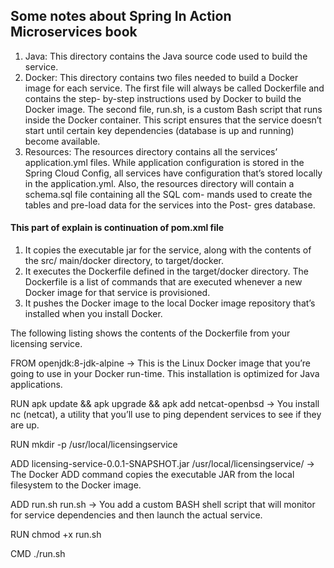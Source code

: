 <h2>Some notes about Spring In Action Microservices book</h2>


<ol>
  <li>
      Java: This directory contains the Java source code used to build the service.
  </li>
  <li>
      Docker: This directory contains two files needed to build a Docker image for
      each service. The first file will always be called Dockerfile and contains the step-
      by-step instructions used by Docker to build the Docker image. The second file,
      run.sh, is a custom Bash script that runs inside the Docker container. This script
      ensures that the service doesn’t start until certain key dependencies (database is
      up and running) become available.
  </li>
  <li>
      Resources: The resources directory contains all the services’ application.yml
      files. While application configuration is stored in the Spring Cloud Config, all
      services have configuration that’s stored locally in the application.yml. Also, the
      resources directory will contain a schema.sql file containing all the SQL com-
      mands used to create the tables and pre-load data for the services into the Post-
      gres database.
  </li>
</ol>

<h4>This part of explain is continuation of pom.xml file</h4>

<ol>
  <li>
    It copies the executable jar for the service, along with the contents of the src/ main/docker directory, to target/docker.   </li>
  <li>
    It executes the Dockerfile defined in the target/docker directory. The Dockerfile is a list of commands that are executed       whenever a new Docker image for that service is provisioned.
  </li>
  <li>
    It pushes the Docker image to the local Docker image repository that’s installed when you install Docker.
  </li>
</ol>

<p>
  The following listing shows the contents of the Dockerfile from your licensing service.
</p>

FROM openjdk:8-jdk-alpine -> This is the Linux Docker image that you’re going to use in your Docker run-time. This installation is optimized for Java applications.

RUN apk update && apk upgrade && apk add netcat-openbsd -> You install nc (netcat), a utility that you’ll use to ping dependent services to see if they are up.

RUN mkdir -p /usr/local/licensingservice

ADD licensing-service-0.0.1-SNAPSHOT.jar /usr/local/licensingservice/ -> The Docker ADD command copies the executable JAR from the local filesystem to the Docker image.

ADD run.sh run.sh -> You add a custom BASH shell script that will monitor for service dependencies and then launch the actual service.

RUN chmod +x run.sh

CMD ./run.sh

